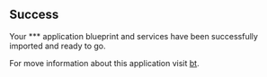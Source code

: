 [bt]: http://bitnami.org/vmware "BitNami Applications for VMware"

## Success
Your *** application blueprint and services have been successfully imported and ready to go.

For move information about this application visit [bt].

